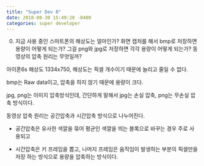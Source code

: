 ```yaml
---
title: "Super Dev 0"
date: 2018-08-30 15:49:28 -0400
categories: super developer
---
```


<ol start="0">
  <li> 지금 사용 중인 스마트폰의 해상도는 얼마인가? 화면 캡처를 해서 bmp로 저장하면 용량이 어떻게 되는가? 그걸 png와 jpg로 저장하면 각각 용량이 어떻게 되는가? 동영상의 압축 원리는 무엇일까?</li>
</ol>


아이폰6s 해상도 1334x750, 해상도는 픽셀 개수이기 때문에 늘리고 줄일 수 없다.

bmp는 Raw data이고, 압축을 하지 않기 때문에 용량이 크다.

jpg, png는 이미지 압축방식인데, 간단하게 말해서 jpg는 손실 압축, png는 무손실 압축 방식이다.

동영상 압축 원리는 공간압축과 시간압축 방식으로 나누어진다.

- 공간압축은 유사한 색깔을 묶어 평균인 색깔을 띄는 블록으로 바꾸는 경우 주로 사용되고

- 시간압축은 키 프레임을 뽑고, 나머지 프레임은 움직임이 발생하는 부분의 픽셀만을 저장 하는 방식으로 용량을 압축하는 방식이다. 
